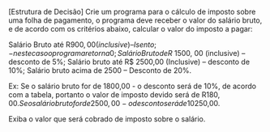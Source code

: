 [Estrutura de Decisão]
 Crie um programa para o cálculo de imposto sobre uma folha de pagamento, o programa deve receber o valor do salário bruto, e de acordo com os critérios abaixo, calcular o valor do imposto a pagar:

Salário Bruto até R$900,00 (inclusive) – Isento; - neste caso o programa retorna 0;
Salário Bruto de R$ 1500, 00 (inclusive) – desconto de 5%;
Salário bruto até R$ 2500,00 (Inclusive) – desconto de 10%;
Salário bruto acima de 2500 – Desconto de 20%.

Ex: 
Se o salário bruto for de 1800,00 - o desconto será de 10%, de acordo com a tabela, portanto  o valor de imposto devido será de R$180,00.
Se o salário bruto for de 2500,00 - o desconto será de 10%, de acordo com a tabela, portanto  o valor de imposto devido será de R$250,00.

Exiba o valor que será cobrado de imposto sobre o salário.
